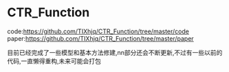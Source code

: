 # CTR_Function
  code:https://github.com/TIXhjq/CTR_Function/tree/master/code
  paper:https://github.com/TIXhjq/CTR_Function/tree/master/paper
  
目前已经完成了一些模型和基本方法修建,nn部分还会不断更新,不过有一些以前的代码,一直懒得重构,未来可能会打包
